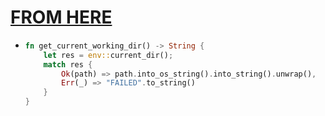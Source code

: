 # [FROM HERE](https://stackoverflow.com/questions/69540812/how-to-return-current-working-directory-from-function)

- ```rust
  fn get_current_working_dir() -> String {
      let res = env::current_dir();
      match res {
          Ok(path) => path.into_os_string().into_string().unwrap(),
          Err(_) => "FAILED".to_string()
      }
  }
  ```
